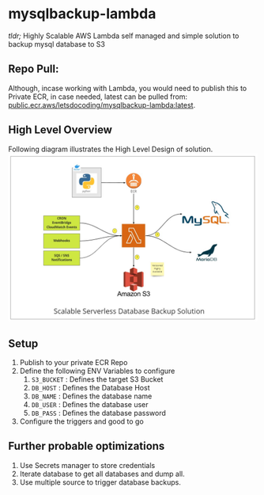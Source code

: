 # mysqlbackup-lambda

_tldr;_ Highly Scalable AWS Lambda self managed and simple solution  to backup mysql database to S3

## Repo Pull:

Although, incase working with Lambda, you would need to publish this to Private ECR, in case needed, latest can be pulled from: [public.ecr.aws/letsdocoding/mysqlbackup-lambda:latest](public.ecr.aws/letsdocoding/mysqlbackup-lambda:latest).

## High Level Overview

Following diagram illustrates the High Level Design of solution.
![Image](/images/lambda-mysql-architecture.jpg "Solution Architecture")

## Setup

1. Publish to your private ECR Repo
2. Define the following ENV Variables to configure
   1. `S3_BUCKET` : Defines the target S3 Bucket
   2. `DB_HOST` : Defines the Database Host
   3. `DB_NAME` : Defines the database name
   4. `DB_USER` : Defines the database user
   5. `DB_PASS` : Defines the database password
3. Configure the triggers and good to go

## Further probable optimizations

1. Use Secrets manager to store credentials
2. Iterate database to get all databases and dump all.
3. Use multiple source to trigger database backups.
